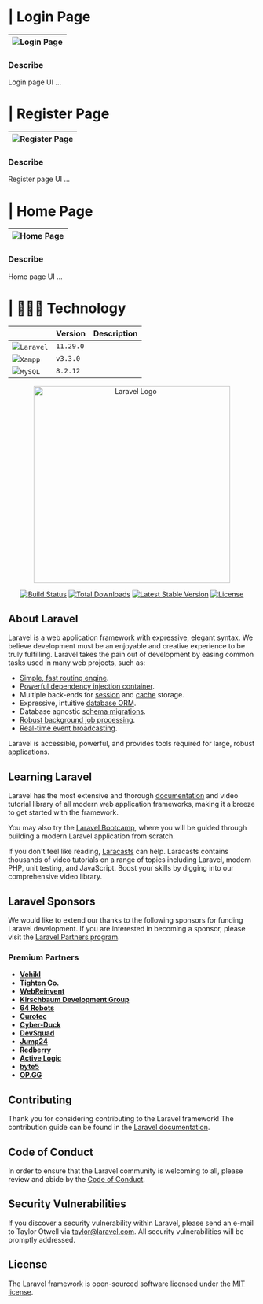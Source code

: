 
# | Login Page

| ![Login Page](https://media.discordapp.net/attachments/1313875577966432337/1313886169859227761/2FC5C789-DE5D-44A6-B7E0-93EEB60CCE2B.png?ex=675a5519&is=67590399&hm=be8d83bc455f84fa28b91993629f6edfc6657a3f30353bbe136a3d6704c68065&=&format=webp&quality=lossless&width=1397&height=662) |
|---|

### Describe
Login page UI ...

# | Register Page

| ![Register Page](https://media.discordapp.net/attachments/1313875577966432337/1313888274103668858/2024-12-04_22-21-47.gif?ex=675a570f&is=6759058f&hm=9f93021542d2fb12d399cc0a3d3ef8688b1ceccb161903f94b6435e6f2527417&=&width=865&height=485) |
|---|

### Describe
Register page UI ...

# | Home Page

| ![Home Page](https://media.discordapp.net/attachments/1313875577966432337/1313888274103668858/2024-12-04_22-21-47.gif?ex=675a570f&is=6759058f&hm=9f93021542d2fb12d399cc0a3d3ef8688b1ceccb161903f94b6435e6f2527417&=&width=865&height=485) |
|---|

### Describe
Home page UI ...



# | 👨🏻‍💻 Technology

|                    | Version   | Description                       |
| :----------------- | :-------- | :-------------------------------- |
| ![](https://media.discordapp.net/attachments/1313875577966432337/1313883036491976715/laravel-icon-1990x2048-xawylrh0.png?ex=6751c06e&is=67506eee&hm=b2cc8f24fa5666748a1b2e3cb73cb9c1986d3dfccfc6c3d24e7b72c450374664&=&format=webp&quality=lossless&width=25&height=25)`Laravel`| `11.29.0` |  |
| ![](https://media.discordapp.net/attachments/1313875577966432337/1313884848343093349/xampp_94513.png?ex=6751c21e&is=6750709e&hm=78f4e5f6c2fcad82b98c15fe52def7583679b8b5f6e99387f55f1c10e78a3a81&=&format=webp&quality=lossless&width=25&height=25)`Xampp`            | `v3.3.0`  |                                   |
| ![](https://media.discordapp.net/attachments/1313875577966432337/1313884848565518406/Mysql-Logo-PNG-Background.png?ex=6751c21e&is=6750709e&hm=9064809d4223b53c6bf4f68bb64f94d21ad4e2f7ef7a059f964796a2f39b23db&=&format=webp&quality=lossless&width=40&height=28)`MySQL`            | `8.2.12`  |                                   |



<p align="center"><a href="https://laravel.com" target="_blank"><img src="https://raw.githubusercontent.com/laravel/art/master/logo-lockup/5%20SVG/2%20CMYK/1%20Full%20Color/laravel-logolockup-cmyk-red.svg" width="400" alt="Laravel Logo"></a></p>

<p align="center">
<a href="https://github.com/laravel/framework/actions"><img src="https://github.com/laravel/framework/workflows/tests/badge.svg" alt="Build Status"></a>
<a href="https://packagist.org/packages/laravel/framework"><img src="https://img.shields.io/packagist/dt/laravel/framework" alt="Total Downloads"></a>
<a href="https://packagist.org/packages/laravel/framework"><img src="https://img.shields.io/packagist/v/laravel/framework" alt="Latest Stable Version"></a>
<a href="https://packagist.org/packages/laravel/framework"><img src="https://img.shields.io/packagist/l/laravel/framework" alt="License"></a>
</p>

## About Laravel

Laravel is a web application framework with expressive, elegant syntax. We believe development must be an enjoyable and creative experience to be truly fulfilling. Laravel takes the pain out of development by easing common tasks used in many web projects, such as:

- [Simple, fast routing engine](https://laravel.com/docs/routing).
- [Powerful dependency injection container](https://laravel.com/docs/container).
- Multiple back-ends for [session](https://laravel.com/docs/session) and [cache](https://laravel.com/docs/cache) storage.
- Expressive, intuitive [database ORM](https://laravel.com/docs/eloquent).
- Database agnostic [schema migrations](https://laravel.com/docs/migrations).
- [Robust background job processing](https://laravel.com/docs/queues).
- [Real-time event broadcasting](https://laravel.com/docs/broadcasting).

Laravel is accessible, powerful, and provides tools required for large, robust applications.

## Learning Laravel

Laravel has the most extensive and thorough [documentation](https://laravel.com/docs) and video tutorial library of all modern web application frameworks, making it a breeze to get started with the framework.

You may also try the [Laravel Bootcamp](https://bootcamp.laravel.com), where you will be guided through building a modern Laravel application from scratch.

If you don't feel like reading, [Laracasts](https://laracasts.com) can help. Laracasts contains thousands of video tutorials on a range of topics including Laravel, modern PHP, unit testing, and JavaScript. Boost your skills by digging into our comprehensive video library.

## Laravel Sponsors

We would like to extend our thanks to the following sponsors for funding Laravel development. If you are interested in becoming a sponsor, please visit the [Laravel Partners program](https://partners.laravel.com).

### Premium Partners

- **[Vehikl](https://vehikl.com/)**
- **[Tighten Co.](https://tighten.co)**
- **[WebReinvent](https://webreinvent.com/)**
- **[Kirschbaum Development Group](https://kirschbaumdevelopment.com)**
- **[64 Robots](https://64robots.com)**
- **[Curotec](https://www.curotec.com/services/technologies/laravel/)**
- **[Cyber-Duck](https://cyber-duck.co.uk)**
- **[DevSquad](https://devsquad.com/hire-laravel-developers)**
- **[Jump24](https://jump24.co.uk)**
- **[Redberry](https://redberry.international/laravel/)**
- **[Active Logic](https://activelogic.com)**
- **[byte5](https://byte5.de)**
- **[OP.GG](https://op.gg)**

## Contributing

Thank you for considering contributing to the Laravel framework! The contribution guide can be found in the [Laravel documentation](https://laravel.com/docs/contributions).

## Code of Conduct

In order to ensure that the Laravel community is welcoming to all, please review and abide by the [Code of Conduct](https://laravel.com/docs/contributions#code-of-conduct).

## Security Vulnerabilities

If you discover a security vulnerability within Laravel, please send an e-mail to Taylor Otwell via [taylor@laravel.com](mailto:taylor@laravel.com). All security vulnerabilities will be promptly addressed.

## License

The Laravel framework is open-sourced software licensed under the [MIT license](https://opensource.org/licenses/MIT).
